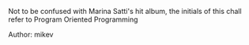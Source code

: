 Not to be confused with Marina Satti's hit album, the initials of this chall refer to Program Oriented Programming

Author: mikev
